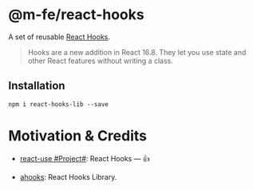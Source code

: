 # @m-fe/react-hooks

A set of reusable [React Hooks](https://reactjs.org/docs/hooks-reference.html#usestate).

> Hooks are a new addition in React 16.8. They let you use state and other React features without writing a class.

## Installation

`npm i react-hooks-lib --save`

# Motivation & Credits

- [react-use #Project#](https://github.com/streamich/react-use): React Hooks — 👍

- [ahooks](https://github.com/alibaba/hooks): React Hooks Library.
